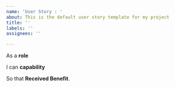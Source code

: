 ```yaml
---
name: 'User Story : '
about: This is the default user story template for my project
title: ''
labels: ''
assignees: ''

---
```


As a **role**

I can **capability**

So that **Received Benefit**.
